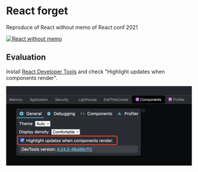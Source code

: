 # React forget

Reproduce of React without memo of React conf 2021

[![React without memo](http://img.youtube.com/vi/lGEMwh32soc/0.jpg)](http://www.youtube.com/watch?v=lGEMwh32soc "React without memo")

## Evaluation

Install [React Developer Tools](https://chrome.google.com/webstore/detail/react-developer-tools/fmkadmapgofadopljbjfkapdkoienihi) and check "Highlight updates when components render".

![Enable highlight updates](enable-highlight-updates.png)
